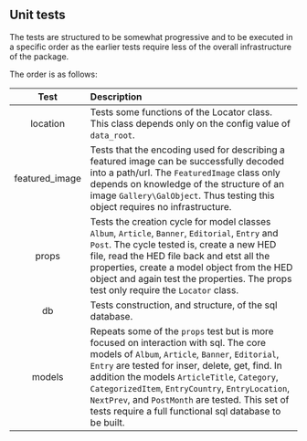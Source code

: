 ## Unit tests
The tests are structured to be somewhat progressive and to be executed in a specific order as the earlier tests require less of the overall infrastructure of the package.

The order is as follows:

| Test   | Description      |
|:------:|:----------------|
| location| Tests some functions of the Locator class. This class depends only on the config value of `data_root`.
| featured_image| Tests that the encoding used for describing a featured image can be successfully decoded into a path/url. The `FeaturedImage` class only depends on knowledge of the structure of an image `Gallery\GalObject`. Thus testing this object requires no infrastructure.
| props | Tests the creation cycle for model classes `Album`, `Article`, `Banner`, `Editorial`, `Entry` and `Post`. The cycle tested is, create a new HED file, read the HED file back and etst all the properties, create a model object from the HED object and again test the properties. The props test only require the `Locator` class. |
| db | Tests construction, and structure, of the sql database. | 
| models | Repeats some of the `props` test but is more focused on interaction with sql. The core models of `Album`, `Article`, `Banner`, `Editorial`, `Entry` are tested for inser, delete, get, find. In addition the models `ArticleTitle`, `Category`, `CategorizedItem`, `EntryCountry`, `EntryLocation`, `NextPrev`, and `PostMonth` are tested. This set of tests require a full functional sql database to be built.